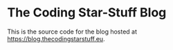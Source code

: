 # The Coding Star-Stuff Blog

This is the source code for the blog hosted at https://blog.thecodingstarstuff.eu.
